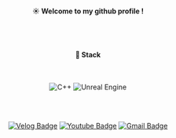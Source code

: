 <div align="center">
  
####  :sunny: Welcome to my github profile !
  
 <br/>
 <br/>
  
####  :wrench: Stack
 
   <br/>

![C++](https://img.shields.io/badge/c++-%2300599C.svg?style=for-the-badge&logo=c%2B%2B&logoColor=white)
![Unreal Engine](https://img.shields.io/badge/unrealengine-%23313131.svg?style=for-the-badge&logo=unrealengine&logoColor=white)

   <br/>
    <br/>
    
[![Velog Badge](http://img.shields.io/badge/-Velog-20c997?style=flat-square&logo=W&lin=https://velog.io/@yuniya)](https://velog.io/@yuniya)
[![Youtube Badge](https://img.shields.io/badge/Youtube-ff0000?style=flat-square&logo=youtube&link=https://www.youtube.com/@ysl5900/featured)](https://www.youtube.com/@ysl5900/featured)
[![Gmail Badge](https://img.shields.io/badge/Gmail-d14836?style=flat-square&logo=Gmail&logoColor=white&link=mailto:joypen1267@gmail.com)](mailto:joypen1267@gmail.com)

</div>

